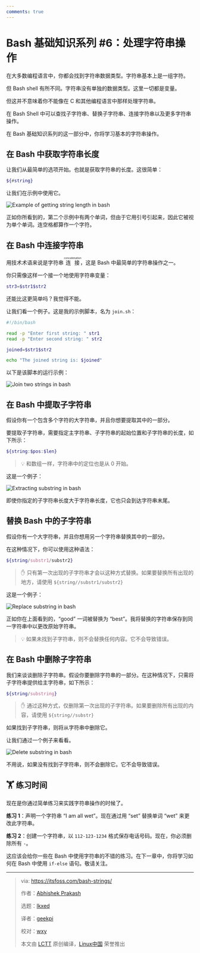 ```yaml
---
comments: true
---
```


# Bash 基础知识系列 #6：处理字符串操作

在大多数编程语言中，你都会找到字符串数据类型。字符串基本上是一组字符。

但 Bash shell 有所不同。字符串没有单独的数据类型。这里一切都是变量。

但这并不意味着你不能像在 C 和其他编程语言中那样处理字符串。

在 Bash Shell 中可以查找子字符串、替换子字符串、连接字符串以及更多字符串操作。

在 Bash 基础知识系列的这一部分中，你将学习基本的字符串操作。

## 在 Bash 中获取字符串长度

让我们从最简单的选项开始。也就是获取字符串的长度。这很简单：

```Bash
${#string}
```

让我们在示例中使用它。

![Example of getting string length in bash](https://cdn.jsdelivr.net/gh/SDNURoboticsAILab/ImageBed@master/img/resources/bash/bash-string-length-example.png)

正如你所看到的，第二个示例中有两个单词，但由于它用引号引起来，因此它被视为单个单词。连空格都算作一个字符。

## 在 Bash 中连接字符串

用技术术语来说是字符串 <ruby>连接<rt>concatenation</rt></ruby>，这是 Bash 中最简单的字符串操作之一。

你只需像这样一个接一个地使用字符串变量：

```Bash
str3=$str1$str2
```

还能比这更简单吗？我觉得不能。

让我们看一个例子。这是我的示例脚本，名为 `join.sh`：

```Bash
#!/bin/bash

read -p "Enter first string: " str1
read -p "Enter second string: " str2

joined=$str1$str2

echo "The joined string is: $joined"
```

以下是该脚本的运行示例：

![Join two strings in bash](https://cdn.jsdelivr.net/gh/SDNURoboticsAILab/ImageBed@master/img/resources/bash/join-strings-bash.png)

## 在 Bash 中提取子字符串

假设你有一个包含多个字符的大字符串，并且你想要提取其中的一部分。

要提取子字符串，需要指定主字符串、子字符串的起始位置和子字符串的长度，如下所示：

```Bash
${string:$pos:$len}
```

> 💡 和数组一样，字符串中的定位也是从 0 开始。

这是一个例子：

![Extracting substring in bash](https://cdn.jsdelivr.net/gh/SDNURoboticsAILab/ImageBed@master/img/resources/bash/extract-substring-bash.png)

即使你指定的子字符串长度大于字符串长度，它也只会到达字符串末尾。

## 替换 Bash 中的子字符串

假设你有一个大字符串，并且你想用另一个字符串替换其中的一部分。

在这种情况下，你可以使用这种语法：

```Bash
${string/substr1/substr2}
```

> ✋ 只有第一次出现的子字符串才会以这种方式替换。如果要替换所有出现的地方，请使用 `${string//substr1/substr2}`

这是一个例子：

![Replace substring in bash](https://cdn.jsdelivr.net/gh/SDNURoboticsAILab/ImageBed@master/img/resources/bash/replace-substring-bash.png)

正如你在上面看到的，“good” 一词被替换为 “best”。我将替换的字符串保存到同一字符串中以更改原始字符串。

> 💡 如果未找到子字符串，则不会替换任何内容。它不会导致错误。

## 在 Bash 中删除子字符串

我们来谈谈删除子字符串。假设你要删除字符串的一部分。在这种情况下，只需将子字符串提供给主字符串，如下所示：

```Bash
${string/substring}
```

> ✋ 通过这种方式，仅删除第一次出现的子字符串。如果要删除所有出现的内容，请使用 `${string//substr}`

如果找到子字符串，则将从字符串中删除它。

让我们通过一个例子来看看。

![Delete substring in bash](https://itsfoss.com/content/images/2023/07/bash-delete-substring.png)

不用说，如果没有找到子字符串，则不会删除它。它不会导致错误。

## 🏋️ 练习时间

现在是你通过简单练习来实践字符串操作的时候了。

**练习 1**：声明一个字符串 “I am all wet”。现在通过用 “set” 替换单词 “wet” 来更改此字符串。

**练习 2**：创建一个字符串，以 `112-123-1234` 格式保存电话号码。现在，你必须删除所有 `-`。

这应该会给你一些在 Bash 中使用字符串的不错的练习。在下一章中，你将学习如何在 Bash 中使用 `if-else` 语句。敬请关注。


--------------------------------------------------------------------------------

>via: https://itsfoss.com/bash-strings/
>
>作者：[Abhishek Prakash](https://itsfoss.com/author/abhishek/)
>
>选题：[lkxed](https://github.com/lkxed/)
>
>译者：[geekpi](https://github.com/geekpi)
>
>校对：[wxy](https://github.com/wxy)
>
>本文由 [LCTT](https://github.com/LCTT/TranslateProject) 原创编译，[Linux中国](https://linux.net.cn/) 荣誉推出